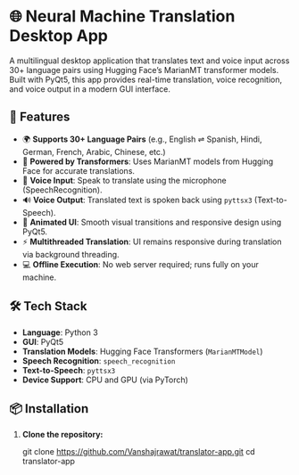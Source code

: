 # 🌐 Neural Machine Translation Desktop App

A multilingual desktop application that translates text and voice input across 30+ language pairs using Hugging Face’s MarianMT transformer models. Built with PyQt5, this app provides real-time translation, voice recognition, and voice output in a modern GUI interface.

## 🚀 Features

- 🌍 **Supports 30+ Language Pairs** (e.g., English ⇌ Spanish, Hindi, German, French, Arabic, Chinese, etc.)
- 🧠 **Powered by Transformers**: Uses MarianMT models from Hugging Face for accurate translations.
- 🎤 **Voice Input**: Speak to translate using the microphone (SpeechRecognition).
- 🔊 **Voice Output**: Translated text is spoken back using `pyttsx3` (Text-to-Speech).
- 🎨 **Animated UI**: Smooth visual transitions and responsive design using PyQt5.
- ⚡ **Multithreaded Translation**: UI remains responsive during translation via background threading.
- 💻 **Offline Execution**: No web server required; runs fully on your machine.

## 🛠️ Tech Stack

- **Language**: Python 3
- **GUI**: PyQt5
- **Translation Models**: Hugging Face Transformers (`MarianMTModel`)
- **Speech Recognition**: `speech_recognition`
- **Text-to-Speech**: `pyttsx3`
- **Device Support**: CPU and GPU (via PyTorch)

## 📦 Installation

1. **Clone the repository:**
   
   git clone https://github.com/Vanshajrawat/translator-app.git
   cd translator-app
